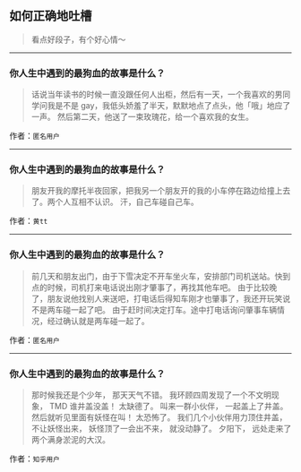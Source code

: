 ## 如何正确地吐槽

> 看点好段子，有个好心情～


 
---

### 你人生中遇到的最狗血的故事是什么？

> 话说当年读书的时候一直没跟任何人出柜，然后有一天，一个我喜欢的男同学问我是不是 gay，我低头娇羞了半天，默默地点了点头，他「哦」地应了一声。
> 然后第二天，他送了一束玫瑰花，给一个喜欢我的女生。


作者：`匿名用户`

---

### 你人生中遇到的最狗血的故事是什么？

> 朋友开我的摩托半夜回家，把我另一个朋友开的我的小车停在路边给撞上去了。两个人互相不认识。
> 汗，自己车碰自己车。


作者：`黄tt`

---

### 你人生中遇到的最狗血的故事是什么？

> 前几天和朋友出门，由于下雪决定不开车坐火车，安排部门司机送站。快到点的时候，司机打来电话说出刚才肇事了，再找其他车吧。
> 由于比较晚了，朋友说他找别人来送吧，打电话后得知车刚才也肇事了，我还开玩笑说不是两车碰一起了吧。
> 由于赶时间决定打车。途中打电话询问肇事车辆情况，经过确认就是两车碰一起了。


作者：`匿名用户`

---

### 你人生中遇到的最狗血的故事是什么？

> 那时候我还是个少年，
> 那天天气不错。
> 我环顾四周发现了一个不文明现象，
> TMD 谁井盖没盖！
> 太缺德了。
> 叫来一群小伙伴，
> 一起盖上了井盖。
> 然后就听见里面有妖怪在叫！
> 太恐怖了。
> 我们几个小伙伴用力顶住井盖，
> 不让妖怪出来，
> 妖怪顶了一会出不来，
> 就没动静了。
> 夕阳下，
> 远处走来了两个满身淤泥的大汉。


作者：`知乎用户`